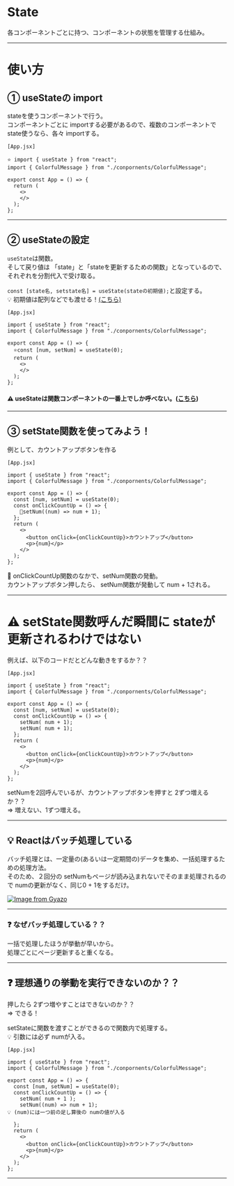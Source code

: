 # State
各コンポーネントごとに持つ、コンポーネントの状態を管理する仕組み。
***

# 使い方
## ① useStateの import
stateを使うコンポーネントで行う。   
コンポーネントごとに importする必要があるので、複数のコンポーネントで state使うなら、各々 importする。
~~~
[App.jsx]

⭐️ import { useState } from "react";
import { ColorfulMessage } from "./conpornents/ColorfulMessage";

export const App = () => {
  return (
    <>
    </>
  );
};
~~~
***

## ② useStateの設定
`useState`は関数。  
そして戻り値は 「state」と「stateを更新するための関数」となっているので、それぞれを分割代入で受け取る。

`const [state名, setstate名] = useState(stateの初期値);`と設定する。  
💡 初期値は配列などでも渡せる！[(こちら)]()
~~~
[App.jsx]

import { useState } from "react";
import { ColorfulMessage } from "./conpornents/ColorfulMessage";

export const App = () => {
  ⭐️const [num, setNum] = useState(0);
  return (
    <>
    </>
  );
};
~~~
#### ⚠️ useStateは関数コンポーネントの一番上でしか呼べない。([こちら](https://github.com/Tarara33/TIL/blob/main/React/React%20ver18/%E3%82%B3%E3%83%B3%E3%83%9D%E3%83%BC%E3%83%8D%E3%83%B3%E3%83%88/%E3%83%95%E3%83%83%E3%82%AF/%E3%83%A1%E3%83%A2/use%E7%B3%BB%E3%83%95%E3%83%83%E3%82%AF.md))
***

## ③ setState関数を使ってみよう！
例として、カウントアップボタンを作る
~~~
[App.jsx]

import { useState } from "react";
import { ColorfulMessage } from "./conpornents/ColorfulMessage";

export const App = () => {
  const [num, setNum] = useState(0);
  const onClickCountUp = () => {
    🩵setNum((num) => num + 1);
  };
  return (
    <>
      <button onClick={onClickCountUp}>カウントアップ</button>
      <p>{num}</p>
    </>
  );
};
~~~
🩵 onClickCountUp関数のなかで、setNum関数の発動。  
カウントアップボタン押したら、 setNum関数が発動して num + 1される。
***

# ⚠️ setState関数呼んだ瞬間に stateが更新されるわけではない
例えば、以下のコードだとどんな動きをするか？？
~~~
[App.jsx]

import { useState } from "react";
import { ColorfulMessage } from "./conpornents/ColorfulMessage";

export const App = () => {
  const [num, setNum] = useState(0);
  const onClickCountUp = () => {
    setNum( num + 1);
    setNum( num + 1);
  };
  return (
    <>
      <button onClick={onClickCountUp}>カウントアップ</button>
      <p>{num}</p>
    </>
  );
};
~~~
setNumを2回呼んでいるが、カウントアップボタンを押すと 2ずつ増えるか？？  
=> 増えない、1ずつ増える。
***

## 💡 Reactはバッチ処理している
バッチ処理とは、一定量の(あるいは一定期間の)データを集め、一括処理するための処理方法。  
そのため、２回分の setNumもページが読み込まれないでそのまま処理されるので numの更新がなく、同じ0 + 1をするだけ。

[![Image from Gyazo](https://i.gyazo.com/f37ec2d1e5dbbac692cbd23e0539f19e.png)](https://gyazo.com/f37ec2d1e5dbbac692cbd23e0539f19e)
***

### ❓ なぜバッチ処理している？？
一括で処理したほうが挙動が早いから。  
処理ごとにページ更新すると重くなる。
***

## ❓ 理想通りの挙動を実行できないのか？？
押したら 2ずつ増やすことはできないのか？？  
=> できる！

setStateに関数を渡すことができるので関数内で処理する。  
💡 引数には必ず numが入る。
~~~
[App.jsx]

import { useState } from "react";
import { ColorfulMessage } from "./conpornents/ColorfulMessage";

export const App = () => {
  const [num, setNum] = useState(0);
  const onClickCountUp = () => {
    setNum( num + 1 );
    setNum((num) => num + 1);
💡 (num)には一つ前の足し算後の numの値が入る

  };
  return (
    <>
      <button onClick={onClickCountUp}>カウントアップ</button>
      <p>{num}</p>
    </>
  );
};
~~~
***
